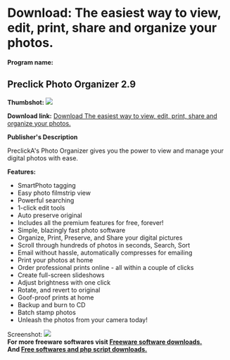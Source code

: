 # Download: The easiest way to view, edit, print, share and organize your photos.

**Program name:**

## Preclick Photo Organizer 2.9

  
**Thumbshot:** ![](http://www.freewarefiles.com/screenshot/preclickphoto_md.gif)   
  
**Download link:** [Download The easiest way to view, edit, print, share and organize your photos.](http://freesoftwares.boysofts.com/Preclick-Photo-Organizer_program_19407.html)  
  


**Publisher's Description**  
  


PreclickA's Photo Organizer gives you the power to view and manage your digital photos with ease. 

**Features:**

  * SmartPhoto tagging 
  * Easy photo filmstrip view 
  * Powerful searching 
  * 1-click edit tools 
  * Auto preserve original 
  * Includes all the premium features for free, forever! 
  * Simple, blazingly fast photo software 
  * Organize, Print, Preserve, and Share your digital pictures 
  * Scroll through hundreds of photos in seconds, Search, Sort 
  * Email without hassle, automatically compresses for emailing 
  * Print your photos at home 
  * Order professional prints online - all within a couple of clicks 
  * Create full-screen slideshows 
  * Adjust brightness with one click 
  * Rotate, and revert to original 
  * Goof-proof prints at home 
  * Backup and burn to CD 
  * Batch stamp photos 
  * Unleash the photos from your camera today! 

  
  
Screenshot: ![](http://www.freewarefiles.com/screenshot/preclickphoto.gif)   
**For more freeware softwares visit [Freeware software downloads.](http://freesoftwares.boysofts.com/)**   
**And [Free softwares and php script downloads.](http://www.boysofts.com/)**
